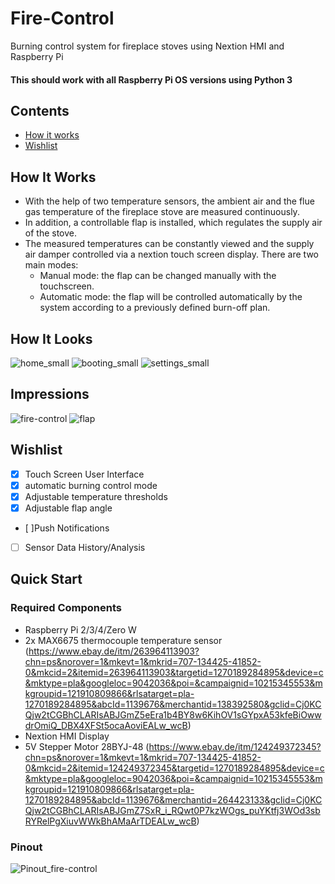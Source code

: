 # Fire-Control
Burning control system for fireplace stoves using Nextion HMI and Raspberry Pi

#### This should work with all Raspberry Pi OS versions using Python 3

## Contents
 - [How it works](#how-it-works)
 - [Wishlist](#wishlist)


## How It Works
- With the help of two temperature sensors, the ambient air and the flue gas temperature of the fireplace stove are measured continuously.
- In addition, a controllable flap is installed, which regulates the supply air of the stove.
- The measured temperatures can be constantly viewed and the supply air damper controlled via a nextion touch screen display. There are two main modes:
	- Manual mode: the flap can be changed manually with the touchscreen.
	- Automatic mode: the flap will be controlled automatically by the system according to a previously defined burn-off plan. 

## How It Looks
![home_small](https://user-images.githubusercontent.com/53577414/123110636-8fc34f00-d43c-11eb-9348-e81a96ed954e.png)
![booting_small](https://user-images.githubusercontent.com/53577414/123110642-905be580-d43c-11eb-8eb2-37df1d14c5b0.png)
![settings_small](https://user-images.githubusercontent.com/53577414/123110644-90f47c00-d43c-11eb-8065-2305f856193a.png)

## Impressions
![fire-control](https://user-images.githubusercontent.com/53577414/149463255-b99b07d2-29c2-4a4e-be87-ae77c10c27b2.jpeg)
![flap](https://user-images.githubusercontent.com/53577414/149463260-3e0a08ad-02e7-45c6-8657-7b02c968353e.jpeg)

## Wishlist
- [x] Touch Screen User Interface
- [x] automatic burning control mode
- [x] Adjustable temperature thresholds
- [X] Adjustable flap angle
- [ ]Push Notifications
- [ ] Sensor Data History/Analysis

## Quick Start
### Required Components
- Raspberry Pi 2/3/4/Zero W
- 2x MAX6675 thermocouple temperature sensor (https://www.ebay.de/itm/263964113903?chn=ps&norover=1&mkevt=1&mkrid=707-134425-41852-0&mkcid=2&itemid=263964113903&targetid=1270189284895&device=c&mktype=pla&googleloc=9042036&poi=&campaignid=10215345553&mkgroupid=121910809866&rlsatarget=pla-1270189284895&abcId=1139676&merchantid=138392580&gclid=Cj0KCQjw2tCGBhCLARIsABJGmZ5eEra1b4BY8w6KihOV1sGYpxA53kfeBiOwwdrOmiQ_DBX4XFSt5ocaAoviEALw_wcB)
- Nextion HMI Display
- 5V Stepper Motor 28BYJ-48 (https://www.ebay.de/itm/124249372345?chn=ps&norover=1&mkevt=1&mkrid=707-134425-41852-0&mkcid=2&itemid=124249372345&targetid=1270189284895&device=c&mktype=pla&googleloc=9042036&poi=&campaignid=10215345553&mkgroupid=121910809866&rlsatarget=pla-1270189284895&abcId=1139676&merchantid=264423133&gclid=Cj0KCQjw2tCGBhCLARIsABJGmZ7SxR_i_RQwt0P7kzWOgs_puYKtfj3WOd3sbRYRelPgXiuvWWkBhAMaArTDEALw_wcB)
### Pinout 
![Pinout_fire-control](https://user-images.githubusercontent.com/53577414/123318071-19534980-d52f-11eb-9d3f-2edc4d2faeeb.png)



